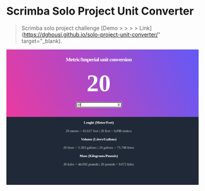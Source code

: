 # Scrimba Solo Project Unit Converter

> Scrimba solo project challenge [Demo > > > >
> Link](https://dghousi.github.io/solo-project-unit-converter/"
> target="\_blank).

![Unit-converter-demo, The unit converter demo image](/img/unit-converter-demo.png)
